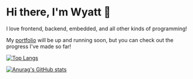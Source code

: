 # Hi there, I'm Wyatt 👋

<!--
**wy4tt/wy4tt** is a ✨ _special_ ✨ repository because its `README.md` (this file) appears on your GitHub profile.

Here are some ideas to get you started:

- 🔭 I’m currently working on ...
- 🌱 I’m currently learning ...
- 👯 I’m looking to collaborate on ...
- 🤔 I’m looking for help with ...
- 💬 Ask me about ...
- 📫 How to reach me: ...
- 😄 Pronouns: ...
- ⚡ Fun fact: ...
-->

I love frontend, backend, embedded, and all other kinds of programming!

My [portfolio](https://wy4tt.github.io) will be up and running soon, but you can check out the progress I've made so far!

[![Top Langs](https://github-readme-stats.vercel.app/api/top-langs/?username=wy4tt&layout=compact)](https://github.com/anuraghazra/github-readme-stats)

[![Anurag's GitHub stats](https://github-readme-stats.vercel.app/api?username=wy4tt)](https://github.com/anuraghazra/github-readme-stats)
